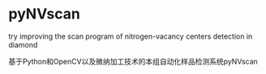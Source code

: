 # pyNVscan
try improving the scan program of nitrogen-vacancy centers detection in diamond

基于Python和OpenCV以及微纳加工技术的本组自动化样品检测系统pyNVscan
